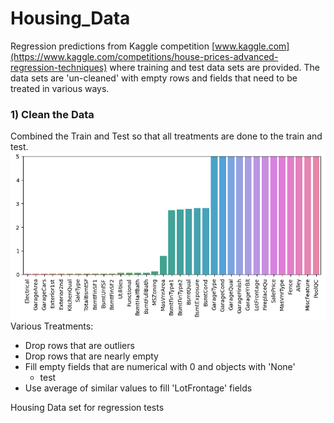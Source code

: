 # Housing_Data
Regression predictions from Kaggle competition [www.kaggle.com](https://www.kaggle.com/competitions/house-prices-advanced-regression-techniques) where training and test data sets are provided.
The data sets are 'un-cleaned' with empty rows and fields that need to be treated in various ways.

### 1) Clean the Data
Combined the Train and Test so that all treatments are done to the train and test.
![](./Images/PercentMissingData.png)
Various Treatments:
* Drop rows that are outliers
* Drop rows that are nearly empty
* Fill empty fields that are numerical with 0 and objects with 'None'
  * test
* Use average of similar values to fill 'LotFrontage' fields
 
Housing Data set for regression tests
